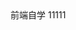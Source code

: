 <!DOCTYPE html>
<html lang="en">
<head>
	<meta charset="UTF-8">
	<title>Document</title>
</head>
<body>
	前端自学
	11111
</body>
</html>
